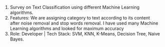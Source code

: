 1.   Survey on Text Classification using different Machine Learning algorithms.
2.   Features: We are assigning category to text according to its content after noise removal and stop words removal. I have used many Machine Learning algorithms and looked for maximum accuracy
3.   Role: Developer | Tech Stack: SVM, KNN, K-Means, Decision Tree, Naive Bayes.
